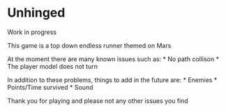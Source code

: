 # Unhinged
Work in progress

This game is a top down endless runner themed on Mars

At the moment there are many known issues such as:
    * No path collison
    * The player model does not turn

In addition to these problems, things to add in the future are:
    * Enemies
    * Points/Time survived
    * Sound

Thank you for playing and please not any other issues you find
 
   
